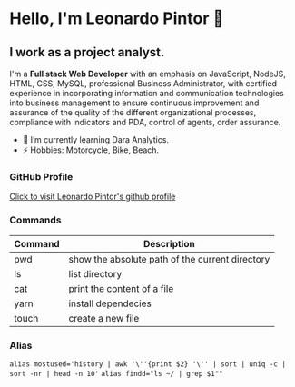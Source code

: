 # Hello, I'm Leonardo Pintor 👋
## I work as a project analyst.

I'm a **Full stack Web Developer** with an emphasis on JavaScript, NodeJS, HTML, CSS, MySQL, professional Business Administrator, with certified experience in incorporating information and communication technologies into business management to ensure continuous improvement and assurance of the quality of the different organizational processes, compliance with indicators and PDA, control of agents, order assurance.

- 🌱 I’m currently learning Dara Analytics.
- ⚡ Hobbies: Motorcycle, Bike, Beach.

### GitHub Profile
[Click to visit Leonardo Pintor's github profile](https://github.com/pintor32)

### Commands

| Command | Description                                     |
| ------- | -----------                                     |
|  pwd    | show the absolute path of the current directory |
|  ls     | list directory                                  |
|  cat    | print the content of a file                     |
|  yarn   | install dependecies                             |
|  touch  | create a new file                               |

### Alias

``` alias mostused='history | awk '\''{print $2} '\'' | sort | uniq -c | sort -nr | head -n 10' ```
``` alias findd="ls ~/ | grep $1"" ```
